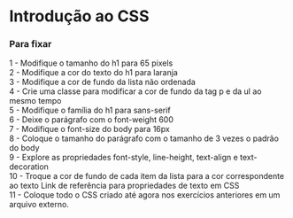<h1>Introdução ao CSS </h1>
<h3> Para fixar </h3>
<p>
1 - Modifique o tamanho do h1 para 65 pixels <br>
2 - Modifique a cor do texto do h1 para laranja<br>
3 - Modifique a cor de fundo da lista não ordenada<br>
4 - Crie uma classe para modificar a cor de fundo da tag p e da ul ao mesmo tempo<br>
5 - Modifique o família do h1 para sans-serif<br>
6 - Deixe o parágrafo com o font-weight 600<br>
7 - Modifique o font-size do body para 16px<br>
8 - Coloque o tamanho do parágrafo com o tamanho de 3 vezes o padrão do body<br>
9 - Explore as propriedades font-style, line-height, text-align e text-decoration<br>
10 - Troque a cor de fundo de cada item da lista para a cor correspondente ao texto
Link de referência para propriedades de texto em CSS<br>
11 - Coloque todo o CSS criado até agora nos exercícios anteriores em um arquivo externo.
</p>
